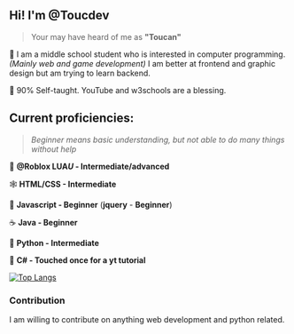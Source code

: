 ## Hi! I'm @Toucdev

> Your may have heard of me as **"Toucan"**

👋 I am a middle school student who is interested in computer programming. *(Mainly web and game development)*
I am better at frontend and graphic design but am trying to learn backend.

📓 90% Self-taught. YouTube and w3schools are a blessing.

## Current proficiencies:

> *Beginner means basic understanding, but not able to do many things without help*

🔵 **@Roblox LUA*U* - Intermediate/advanced**

🕸️ **HTML/CSS - Intermediate** 

📜 **Javascript - Beginner** (**jquery** - **Beginner**)

☕ **Java - Beginner** 

🐍 **Python - Intermediate** 

🌊 **C# - Touched once for a yt tutorial**

[![Top Langs](https://github-readme-stats.vercel.app/api/top-langs/?username=toucdev&layout=compact&theme=nord)](https://github.com/anuraghazra/github-readme-stats)

### Contribution

I am willing to contribute on anything web development and python related. 

<!---
Toucdev/Toucdev is a ✨ special ✨ repository because its `README.md` (this file) appears on your GitHub profile.
You can click the Preview link to take a look at your changes.
--->
